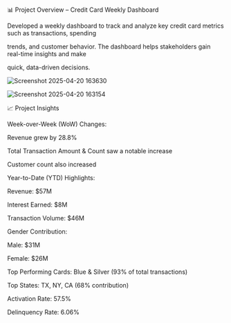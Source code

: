 📊 Project Overview – Credit Card Weekly Dashboard


Developed a weekly dashboard to track and analyze key credit card metrics such as transactions, spending

trends, and customer behavior. The dashboard helps stakeholders gain real-time insights and make

quick, data-driven decisions.







![Screenshot 2025-04-20 163630](https://github.com/user-attachments/assets/f948e408-7483-4ff0-af84-05cefef30b1d)












![Screenshot 2025-04-20 163154](https://github.com/user-attachments/assets/51fe2c78-94e1-47cd-b446-b35cd22ecbc0)




📈 Project Insights 


Week-over-Week (WoW) Changes:

Revenue grew by 28.8%

Total Transaction Amount & Count saw a notable increase

Customer count also increased

Year-to-Date (YTD) Highlights:

Revenue: $57M

Interest Earned: $8M

Transaction Volume: $46M

Gender Contribution:

Male: $31M

Female: $26M

Top Performing Cards: Blue & Silver (93% of total transactions)

Top States: TX, NY, CA (68% contribution)

Activation Rate: 57.5%

Delinquency Rate: 6.06%
